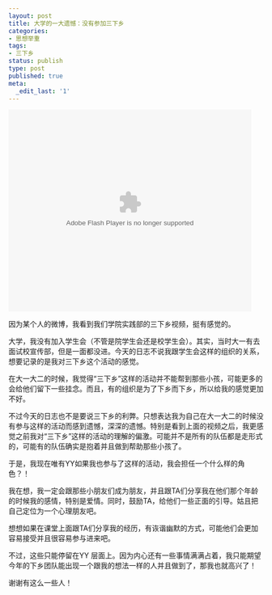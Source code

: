 ```yaml
---
layout: post
title: 大学的一大遗憾：没有参加三下乡
categories:
- 思想举重
tags:
- 三下乡
status: publish
type: post
published: true
meta:
  _edit_last: '1'
---
```

<object width="480" height="400" classid="clsid:d27cdb6e-ae6d-11cf-96b8-444553540000" codebase="http://download.macromedia.com/pub/shockwave/cabs/flash/swflash.cab#version=6,0,40,0" align="middle"><param name="src" value="http://player.youku.com/player.php/sid/XMzA0MTc3MzUy/v.swf" /><param name="allowfullscreen" value="true" /><param name="quality" value="high" /><param name="allowscriptaccess" value="always" /><embed width="480" height="400" type="application/x-shockwave-flash" src="http://player.youku.com/player.php/sid/XMzA0MTc3MzUy/v.swf" allowfullscreen="true" quality="high" allowscriptaccess="always" align="middle" /></object>

因为某个人的微博，我看到我们学院实践部的三下乡视频，挺有感觉的。

大学，我没有加入学生会（不管是院学生会还是校学生会）。其实，当时大一有去面试校宣传部，但是一面都没进。今天的日志不说我跟学生会这样的组织的关系，想要记录的是我对三下乡这个活动的感觉。

在大一大二的时候，我觉得“三下乡”这样的活动并不能帮到那些小孩，可能更多的会给他们留下一些挂念。而且，有的组织是为了下乡而下乡，所以给我的感觉更加不好。

不过今天的日志也不是要说三下乡的利弊。只想表达我为自己在大一大二的时候没有参与这样的活动而感到遗憾，深深的遗憾。特别是看到上面的视频之后，我更感觉之前我对“三下乡”这样的活动的理解的偏激。可能并不是所有的队伍都是走形式的，可能有的队伍确实是抱着并且做到帮助那些小孩了。

于是，我现在唯有YY如果我也参与了这样的活动，我会担任一个什么样的角色？！

我在想，我一定会跟那些小朋友们成为朋友，并且跟TA们分享我在他们那个年龄的时候我的感情，特别是爱情。同时，鼓励TA，给他们一些正面的引导。姑且把自己定位为一个心理朋友吧。

想想如果在课堂上面跟TA们分享我的经历，有诙谐幽默的方式，可能他们会更加容易接受并且很容易参与进来吧。

不过，这些只能停留在YY 层面上。因为内心还有一些事情满满占着，我只能期望今年的下乡团队能出现一个跟我的想法一样的人并且做到了，那我也就高兴了！

谢谢有这么一些人！
